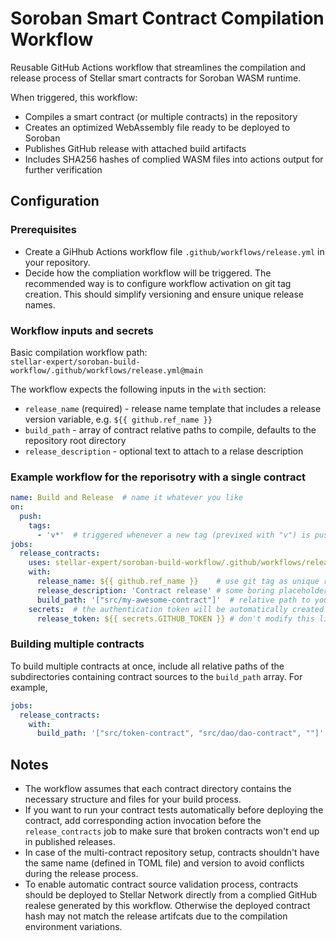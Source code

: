 # Soroban Smart Contract Compilation Workflow

Reusable GitHub Actions workflow that streamlines the compilation and release process of Stellar smart contracts for Soroban WASM runtime.

When triggered, this workflow:
- Compiles a smart contract (or multiple contracts) in the repository
- Creates an optimized WebAssembly file ready to be deployed to Soroban
- Publishes GitHub release with attached build artifacts
- Includes SHA256 hashes of complied WASM files into actions output for further verification

## Configuration

### Prerequisites

- Create a GiHhub Actions workflow file `.github/workflows/release.yml` in your repository.
- Decide how the compliation workflow will be triggered. The recommended way is to configure workflow activation on git tag creation. This should simplify versioning and ensure unique release names.

### Workflow inputs and secrets

Basic compilation workflow path:  
`stellar-expert/soroban-build-workflow/.github/workflows/release.yml@main`

The workflow expects the following inputs in the `with` section:
- `release_name` (required) - release name template that includes a release version variable, e.g. `${{ github.ref_name }}`
- `build_path` - array of contract relative paths to compile, defaults to the repository root directory
- `release_description` - optional text to attach to a relase description

### Example workflow for the reporisotry with a single contract

```yaml
name: Build and Release  # name it whatever you like
on:
  push: 
    tags:
      - 'v*'  # triggered whenever a new tag (previxed with "v") is pushed to the repository
jobs:
  release_contracts:
    uses: stellar-expert/soroban-build-workflow/.github/workflows/release.yml@main
    with:
      release_name: ${{ github.ref_name }}    # use git tag as unique release name
      release_description: 'Contract release' # some boring placeholder text to attach
      build_path: '["src/my-awesome-contract"]'  # relative path to your really awesome contract
    secrets:  # the authentication token will be automatically created by GitHub
      release_token: ${{ secrets.GITHUB_TOKEN }} # don't modify this line
```


### Building multiple contracts

To build multiple contracts at once, include all relative paths of the subdirectories containing contract sources
to the `build_path` array. For example,

```yaml
jobs:
  release_contracts:
    with:
      build_path: '["src/token-contract", "src/dao/dao-contract", ""]'   # build contract in the "/src/token-contract", "/src/dao/dao-contract" and the repository root directory
```

## Notes

- The workflow assumes that each contract directory contains the necessary structure and files for your build process.
- If you want to run your contract tests automatically before deploying the contract, add corresponding action invocation
  before the `release_contracts` job to make sure that broken contracts won't end up in published releases.
- In case of the multi-contract repository setup, contracts shouldn't have the same name (defined in TOML file) and version
  to avoid conflicts during the release process.
- To enable automatic contract source validation process, contracts should be deployed to Stellar Network directly
  from a complied GitHub realese generated by this workflow. Otherwise the deployed contract hash may not
  match the release artifcats due to the compilation environment variations.
